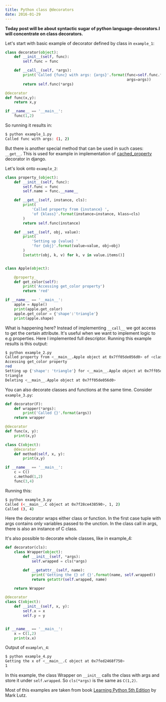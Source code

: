 ```yaml
---
title: Python class @decorators
date: 2016-01-29
---
```


**Today post will be about syntactic sugar of python
language-decorators.I will concentrate on class decorators.**

Let's start with basic example of decorator defined by class in
`example_1`:

```python
class decorator(object):
    def __init__(self, func):
        self.func = func

    def __call__(self, *args):
        print('Called {func} with args: {args}'.format(func=self.func.func_name,
                                                       args=args))
        return self.func(*args)

@decorator
def func(x,y):
    return x,y

if __name__ == '__main__':
    func(1,2)
```

So running it results in:

```bash
$ python example_1.py
Called func with args: (1, 2)
```

But there is another special method that can be used in such cases:
`__get__`. This is used for example in implementation of
[cached_property](https://github.com/django/django/blob/master/django/utils/functional.py#L19)
decorator in django.

Let's look onto `example_2`:

```python
class property_(object):
    def __init__(self, func):
        self.func = func
        self.name = func.__name__

    def __get__(self, instance, cls):
        print(
            'Called property from {instance} ',
            'of {klass}'.format(instance=instance, klass=cls)
        )
        return self.func(instance)

    def __set__(self, obj, value):
        print(
            'Setting up {value} '
            'for {obj}'.format(value=value, obj=obj)
        )
        [setattr(obj, k, v) for k, v in value.items()]


class Apple(object):

    @property_
    def get_color(self):
        print('Accessing get_color property')
        return 'red'

if __name__ == '__main__':
    apple = Apple()
    print(apple.get_color)
    apple.get_color = {'shape':'triangle'}
    print(apple.shape)
```

What is happening here? Instead of implementing `__call__` we got access
to get the certain attribute. It's useful when we want to implement
logic to e.g properties. Here I implemented full descriptor. Running
this example results is this output:

```bash
$ python example_2.py
Called property from <__main__.Apple object at 0x7ff05de056d0> of <class '__main__.Apple'>
Accessing get_color property
red
Setting up {'shape': 'triangle'} for <__main__.Apple object at 0x7ff05de056d0>
triangle
Deleting <__main__.Apple object at 0x7ff05de056d0>
```

You can also decorate classes and functions at the same time. Consider
`example_3.py`:

```python
def decorator(F):
    def wrapper(*args):
        print('Called {}'.format(args))
    return wrapper

@decorator
def func(x, y):
    print(x,y)

class C(object):
    @decorator
    def method(self, x, y):
        print(x,y)

if __name__ == '__main__':
    c = C()
    c.method(1,2)
    func(3,4)
```

Running this:

```bash
$ python example_3.py
Called (<__main__.C object at 0x7f28ce438590>, 1, 2)
Called (3, 4)
```

Here the decorator wraps either class or function. In the first case
tuple with args contains only variables passed to the unction. In the
class call in args, there is also an instance of C class.

It's also possible to decorate whole classes, like in example_4:

```python
def decorator(cls):
    class Wrapper(object):
        def __init__(self, *args):
            self.wrapped = cls(*args)

        def __getattr__(self, name):
            print('Getting the {} of {}'.format(name, self.wrapped))
            return getattr(self.wrapped, name)

    return Wrapper

@decorator
class C(object):
    def __init__(self, x, y):
        self.x = x
        self.y = y


if __name__ == '__main__':
    x = C(1,2)
    print(x.x)
```

Output of `example\_4`:

```bash
$ python example_4.py
Getting the x of <__main__.C object at 0x7fed2468f750>
1
```

In this example, the class Wrapper on `__init__` calls the class with
args and store it under `self.wrapped`. So `cls(*args)` is the same as
`C(1,2)`.

Most of this examples are taken from book [Learning Python 5th
Edition](http://www.amazon.com/gp/product/1449355730?keywords=learning%20python%205th%20edition&qid=1454103755&ref_=sr_1_1&sr=8-1)
by Mark Lutz.
